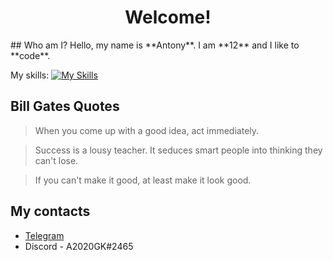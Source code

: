 <h1 align="center">Welcome!</h1>
## Who am I?
Hello, my name is **Antony**.
I am **12** and I like to **code**.

My skills:
[![My Skills](https://skillicons.dev/icons?i=html,css,js,php,vscode,discord,webpack,ruby,python,c,cpp,github,git,arduino,markdown,linux)](https://skillicons.dev)

## Bill Gates Quotes
> When you come up with a good idea, act immediately.

> Success is a lousy teacher. It seduces smart people into thinking they can't lose.

> If you can't make it good, at least make it look good.

## My contacts
- [Telegram](https://t.me/A2020GK)
- Discord - A2020GK#2465
